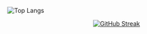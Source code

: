  ![Top Langs](https://github-readme-stats.vercel.app/api/top-langs/?username=anuraghazra&layout=compact&bg_color=00000000&theme=apprentice )
<p align="center">


 
  <a href="https://git.io/streak-stats">
    <img src="https://github-readme-streak-stats.herokuapp.com?user=AntonioNoguera&theme=dark&hide_border=true&locale=es&date_format=M%20j%5B%2C%20Y%5D&exclude_days=Sun&card_width=534&fire=E9EB1B&background=EB000000" alt="GitHub Streak">
  </a>
</p>
